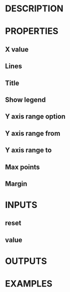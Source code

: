 # DESCRIPTION

# PROPERTIES

## X value

## Lines

## Title

## Show legend

## Y axis range option

## Y axis range from

## Y axis range to

## Max points

## Margin

# INPUTS

## reset

## value

# OUTPUTS

# EXAMPLES
